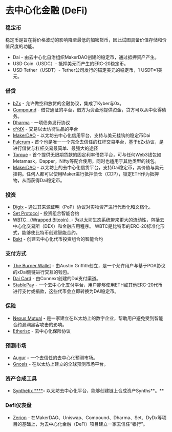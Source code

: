 # 去中心化金融 \(DeFi\)



### 稳定币

稳定币是旨在将价格波动的影响降至最低的加密货币，因此试图具备价值存储和价值尺度的功能。

* Dai - 由去中心化自治组织MakerDAO创建的稳定币，通过抵押资产产生。
* USD Coin（USDC）- 抵押美元而产生的ERC-20稳定币。
* USD Tether（USDT）- Tether公司发行的锚定美元的稳定币，1 USDT=1美元。

### **借贷**

* [bZx](https://bzx.network/) - 允许做空和放贷的金融协议，集成了Kyber与0x。
* [Compound](https://compound.finance/) - 借贷通证的平台，借方为资金池提供资金，贷方可以从中获得债务。
* [Dharma](https://www.dharma.io/) - 一项债务发行协议
* [dYdX](https://dydx.exchange/) - 交易以太坊衍生品的平台
* [MakerDAO](https://makerdao.com/) - 以太坊去中心化信用平台，支持与美元挂钩的稳定币Dai
* [Fulcrum](https://fulcrum.trade/) **-** 首个也是唯一一个完全去信任的杠杆交易平台，基于bZx协议，是进行借贷与杠杆交易最简单、最强大的途径
* [Torque](https://torque.loans/) - 首个提供无限期贷款的固定利率借贷平台，可与任何Web3钱包如Metamask，Dapper，Nifty等配合使用，同时也适用于其他类型的钱包。
* [MakerDAO](https://makerdao.com/zh-CN/) **-** 以太坊上的去中心化信贷平台，支持Dai稳定币，其价值与美元挂钩。任何人都可以使用Maker进行抵押债仓（CDP），锁定ETH作为抵押物，从而获得Dai稳定币。

### **投资**

* [Digix](https://digix.global/#/) **-** 通过其来源证明（PoP）协议对实物资产进行代币化和文档化。
* [Set Protocol](https://www.tokensets.com/) - 投资组合智能合约
* [WBTC （Wrapped Bitcoin）](https://www.wbtc.network/)- 为以太坊生态系统带来更大的流动性，包括去中心化交易所（DEX）和金融应用程序。 WBTC是比特币的ERC-20标准化形式，能够使比特币创建智能合约。
* [Bskt](https://cryptofinlabs.github.io/) - 创建去中心化代币投资组合的智能合约

### **支付方式**

* [The Burner Wallet](https://xdai.io/) **-** 由Austin Griffith创立，是一个允许用户与基于POA协议的xDai侧链进行交互的钱包。
* [Dai Card](https://connext.network/) - 由Connext创建的Dai支付渠道。
* [StablePay](https://stablepay.io/) - 一个去中心化支付平台，用户能够使用ETH或其他ERC-20代币进行支付或捐款，这些代币会立即转换为DAI稳定币。

### **保险**

* [Nexus Mutual](https://www.nexusmutual.com.au/) **-** 是一家建立在以太坊上的数字企业，帮助用户避免受到智能合约漏洞黑客攻击的影响。
* [Etherisc](https://etherisc.com/) - 去中心化保险协议

### **预测市场**

* [Augur](https://www.augur.net/) **-** 一个去信任的去中心化预测市场。
* [Gnosis](https://gnosis.io/) - 在以太坊上建立的全球预测市场平台。

### **资产合成工具**

* [Synthetix ****](https://www.synthetix.io/)**-** 以太坊去中心化平台，能够创建链上合成资产Synths**。**

### **Defi仪表盘**

* [Zerion](https://zerion.io/) - 在MakerDAO、Uniswap、Compound、Dharma、Set、DyDx等项目的基础上，为去中心化金融（DeFi）项目建立一家去信任“银行”。



